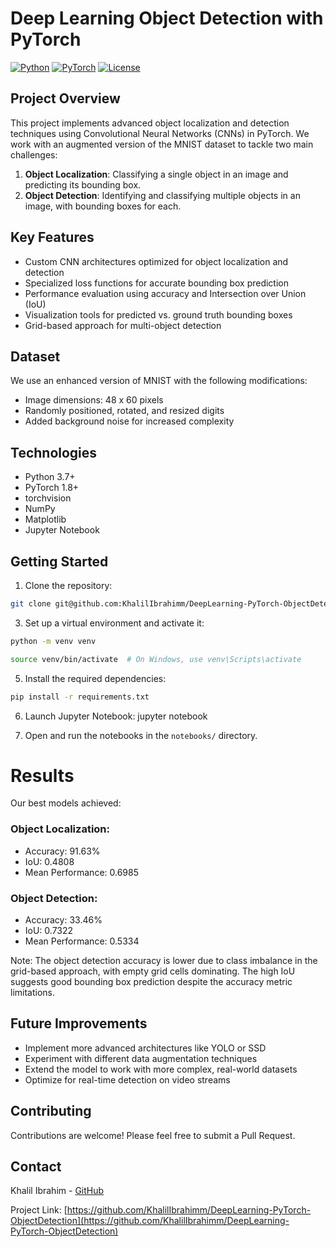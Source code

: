 # Deep Learning Object Detection with PyTorch

[![Python](https://img.shields.io/badge/Python-3.7%2B-blue)](https://www.python.org/downloads/)
[![PyTorch](https://img.shields.io/badge/PyTorch-1.8%2B-orange)](https://pytorch.org/)
[![License](https://img.shields.io/badge/License-MIT-green.svg)](https://opensource.org/licenses/MIT)

## Project Overview

This project implements advanced object localization and detection techniques using Convolutional Neural Networks (CNNs) in PyTorch. We work with an augmented version of the MNIST dataset to tackle two main challenges:

1. **Object Localization**: Classifying a single object in an image and predicting its bounding box.
2. **Object Detection**: Identifying and classifying multiple objects in an image, with bounding boxes for each.

## Key Features

- Custom CNN architectures optimized for object localization and detection
- Specialized loss functions for accurate bounding box prediction
- Performance evaluation using accuracy and Intersection over Union (IoU)
- Visualization tools for predicted vs. ground truth bounding boxes
- Grid-based approach for multi-object detection

## Dataset

We use an enhanced version of MNIST with the following modifications:
- Image dimensions: 48 x 60 pixels
- Randomly positioned, rotated, and resized digits
- Added background noise for increased complexity

## Technologies

- Python 3.7+
- PyTorch 1.8+
- torchvision
- NumPy
- Matplotlib
- Jupyter Notebook

## Getting Started
1. Clone the repository:
```bash
git clone git@github.com:KhalilIbrahimm/DeepLearning-PyTorch-ObjectDetection.git
```

3. Set up a virtual environment and activate it:
```bash
python -m venv venv
```

```bash
source venv/bin/activate  # On Windows, use venv\Scripts\activate
```
5. Install the required dependencies:
```bash
pip install -r requirements.txt
```

6. Launch Jupyter Notebook:
jupyter notebook

5. Open and run the notebooks in the `notebooks/` directory.

# Results
Our best models achieved:

### Object Localization:
  - Accuracy: 91.63%
  - IoU: 0.4808
  - Mean Performance: 0.6985

### Object Detection:
  - Accuracy: 33.46%
  - IoU: 0.7322
  - Mean Performance: 0.5334

Note: The object detection accuracy is lower due to class imbalance in the grid-based approach, with empty grid cells dominating. The high IoU suggests good bounding box prediction despite the accuracy metric limitations.

## Future Improvements

- Implement more advanced architectures like YOLO or SSD
- Experiment with different data augmentation techniques
- Extend the model to work with more complex, real-world datasets
- Optimize for real-time detection on video streams

## Contributing

Contributions are welcome! Please feel free to submit a Pull Request.


## Contact

Khalil Ibrahim - [GitHub](https://github.com/KhalilIbrahimm)

Project Link: [https://github.com/KhalilIbrahimm/DeepLearning-PyTorch-ObjectDetection](https://github.com/KhalilIbrahimm/DeepLearning-PyTorch-ObjectDetection)
